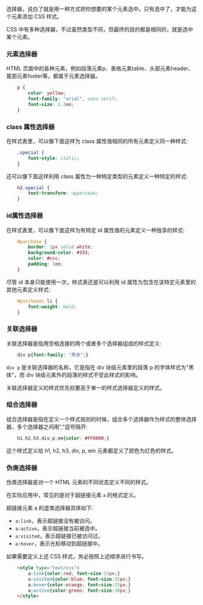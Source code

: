 
选择器，说白了就是用一种方式把你想要的某个元素选中。只有选中了，才能为这个元素添加 CSS 样式。

CSS 中有多种选择器，不过虽然类型不同，但最终的目的都是相同的，就是选中某个元素。


### 元素选择器

HTML 页面中的各种元素，例如段落元素p、表格元素table、头部元素header、尾部元素footer等，都属于元素选择器。
```css
    p {
        color: yellow;
        font-family: "arial", sans-serif;
        font-size: 1.2em;
    }
```

### class 属性选择器

在样式表里，可以像下面这样为 class 属性值相同的所有元素定义同一种样式:
```css
    .special {
        font-style: italic;
    }
```

还可以像下面这样利用 class 属性为一种特定类型的元素定义一种特定的样式:
```css
    h2.special {
        text-transform: uppercase;
    }
```

### id属性选择器

在样式表里，可以像下面这样为有特定 id 属性值的元素定义一种独享的样式:
```css
    #purchase {
        border: 1px solid white;
        background-color: #333;
        color: #ccc;
        padding: 1em;
    }
```

尽管 id 本身只能使用一次，样式表还是可以利用 id 属性为包含在该特定元素里的其他元素定义样式:
```css
    #purchases li {
        font-weight: bold;
    }
```

### 关联选择器

关联选择器是指用空格连接的两个或者多个选择器组成的样式定义:
```css
    div p{font-family: "黑体";}
```
`div p` 是关联选择器的名称，它是指在 div 块级元素里的段落 p 的字体样式为"黑体"，而 div 块级元素外的段落的样式不受此样式的影响。

关联选择器定义的样式优先权要高于单一的样式选择器定义的样式。


### 组合选择器

组合选择器是指在定义一个样式规则的时候，组合多个选择器作为样式的整体选择器，多个选择器之间用","逗号隔开:
```css
    h1,h2,h3,div,p,em{color: #FF0000;}
```
这个样式定义给 h1, h2, h3, div, p, em 元素都定义了颜色为红色的样式。


### 伪类选择器

伪类选择器是对一个 HTML 元素的不同状态定义不同的样式。

在实际应用中，常见的是对于超链接元素 `a` 的格式定义。

超链接元素 a 的虚类选择器具体如下:
* `a:link`，表示超链接没有被访问。
* `a:active`，表示超链接当前被选中。
* `a:visited`，表示超链接已被访问过。
* `a:hover`，表示光标移动到超链接中。

如果需要定义上述 CSS 样式，务必按照上述顺序进行书写。
```html
    <style type="text/css">
        a:link{color:red; font-size:15px;}
        a:visited{color:blue; font-size:15px;}
        a:hover{color:orange; font-size:25px;}
        a:active{color:green; font-size:30px;}
    </style>
```
